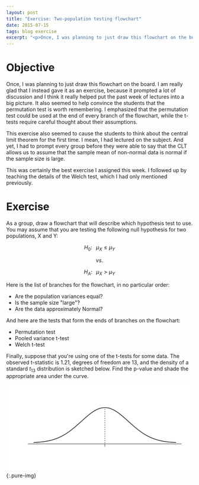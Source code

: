 ```yaml
---
layout: post
title: "Exercise: Two-population testing flowchart"
date: 2015-07-15
tags: blog exercise
excerpt: "<p>Once, I was planning to just draw this flowchart on the board. I am really glad that I instead gave it as an exercise, because it prompted a lot of discussion and I think it really helped put the past week of lectures into a big picture. It also seemed to help convince the students that the permutation test is worth remembering. I emphasized that the permutation test could be used at the end of every branch of the flowchart, while the t-tests require careful thought about their assumptions.</p>"
---
```


# Objective
Once, I was planning to just draw this flowchart on the board. I am really glad that I instead gave it as an exercise, because it prompted a lot of discussion and I think it really helped put the past week of lectures into a big picture. It also seemed to help convince the students that the permutation test is worth remembering. I emphasized that the permutation test could be used at the end of every branch of the flowchart, while the t-tests require careful thought about their assumptions.

This exercise also seemed to cause the students to think about the central limit theorem for the first time. I mean, I had lectured on the subject. And yet, I had to prompt every group before they were able to say that the CLT allows us to assume that the sample mean of non-normal data is normal if the sample size is large.

This was certainly the best exercise I assigned this week. I followed up by teaching the details of the Welch test, which I had only mentioned previously.

# Exercise

As a group, draw a flowchart that will describe which hypothesis test to use. You may assume that you are testing the following null hypothesis for two populations, X and Y:

$$H_0: \;\;\; \mu_X \le \mu_Y$$

$$vs.$$

$$H_A: \;\;\; \mu_X > \mu_Y$$

Here is the list of branches for the flowchart, in no particular order:

- Are the population variances equal?
- Is the sample size "large"?
- Are the data approximately Normal?

And here are the tests that form the ends of branches on the flowchart:

- Permutation test
- Pooled variance t-test
- Welch t-test

Finally, suppose that you're using one of the t-tests for some data. The observed t-statistic is 1.21, degrees of freedom are 13, and the density of a standard $t_{13}$ distribution is sketched below. Find the p-value and shade the appropriate area under the curve.

![Density of a $t_{13}$ distribution](/images/2015/7/15/density.png){:.pure-img}

